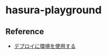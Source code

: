 # hasura-playground

## Reference

- [デプロイに環境を使用する](https://docs.github.com/ja/actions/deployment/targeting-different-environments/using-environments-for-deployment)
